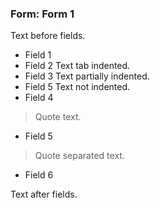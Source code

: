 ### Form: Form 1

Text before fields.

- Field 1
- Field 2
	Text tab indented.
- Field 3
  Text partially indented.
- Field 5
Text not indented.
- Field 4
> Quote text.
- Field 5

> Quote separated text.

- Field 6

Text after fields.
